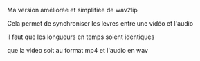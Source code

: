 Ma version améliorée et simplifiée de wav2lip

Cela permet de synchroniser les levres entre une vidéo et l'audio

il faut que les longueurs en temps soient identiques

que la video soit au format mp4 et l'audio en wav



